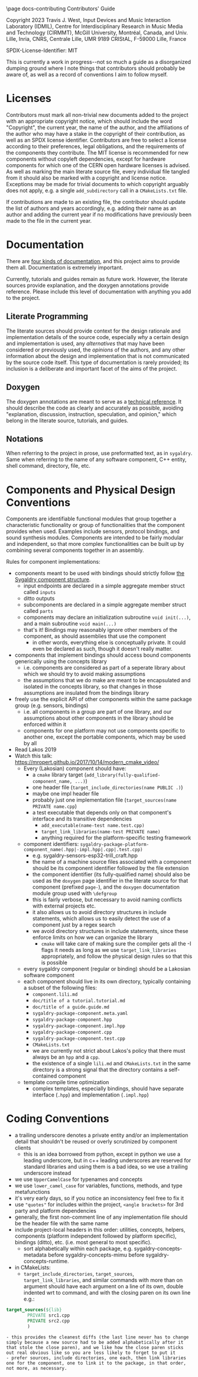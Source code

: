 \page docs-contributing Contributors' Guide

Copyright 2023 Travis J. West, Input Devices and Music Interaction Laboratory
(IDMIL), Centre for Interdisciplinary Research in Music Media and Technology
(CIRMMT), McGill University, Montréal, Canada, and Univ. Lille, Inria, CNRS,
Centrale Lille, UMR 9189 CRIStAL, F-59000 Lille, France

SPDX-License-Identifier: MIT

This is currently a work in progress--not so much a guide as a disorganized
dumping ground where I note things that contributors should probably be aware
of, as well as a record of conventions I aim to follow myself.

# Licenses

Contributors must mark all non-trivial new documents added to the project with
an appropriate copyright notice, which should include the word "Copyright", the
current year, the name of the author, and the affiliations of the author who
may have a stake in the copyright of their contribution, as well as an SPDX
license identifier. Contributors are free to select a license according to
their preferences, legal obligations, and the requirements of the components
they contribute. The MIT license is recommended for new components without
copyleft dependencies, except for hardware components for which one of the CERN
open hardware licenses is advised. As well as marking the main literate source
file, every individual file tangled from it should also be marked with a
copyright and license notice. Exceptions may be made for trivial documents
to which copyright arguably does not apply, e.g. a single `add_subdirectory`
call in a `CMakeLists.txt` file.

If contributions are made to an existing file, the contributor should update
the list of authors and years accordingly, e.g. adding their name as an author
and adding the current year if no modifications have previously been made to
the file in the current year.

# Documentation

There are [four kinds of documentation](https://documentation.divio.com/), and
this project aims to provide them all. Documentation is extremely important.

Currently, tutorials and guides remain as future work. However, the literate
sources provide explanation, and the doxygen annotations provide reference.
Please include this level of documentation with anything you add to the project.

## Literate Programming

The literate sources should provide context for the design rationale and
implementation details of the source code, especially *why* a certain design
and implementation is used, any *alternatives* that may have been considered or
previously used, the *opinions* of the authors, and any other information about
the design and implementation that is not communicated by the source code
itself. This type of documentation is rarely provided; its inclusion is a
deliberate and important facet of the aims of the project.

## Doxygen

The doxygen annotations are meant to serve as a
[technical reference](https://documentation.divio.com/reference/). It should
describe the code as clearly and accurately as possible, avoiding "explanation,
discussion, instruction, speculation, and opinion," which belong in the
literate source, tutorials, and guides.

## Notations

When referring to the project in prose, use preformatted text, as in `sygaldry`.
Same when referring to the name of any software component, C++ entity, shell
command, directory, file, etc.

# Components and Physical Design Conventions

Components are identifiable functional modules that group together a
characteristic functionality or group of functionalities that the component
provides when used. Examples include sensors, protocol bindings, and sound
synthesis modules. Components are intended to be fairly modular and
independent, so that more complex functionalities can be built up by combining
several components together in an assembly.

Rules for component implementations:

- components meant to be used with bindings should strictly follow [the Sygaldry component structure](concepts/README.md).
    - input endpoints are declared in a simple aggregate member struct called `inputs`
    - ditto outputs
    - subcomponents are declared in a simple aggregate member struct called `parts`
    - components may declare an initialization subroutine `void init(...)`, and a main
      subroutine `void main(...)`
    - that's it! Bindings may reasonably ignore other members of the component, as should assemblies that use the component
        - in other words, everything else is conceptually private. It could even be declared as such, though it doesn't really matter.
- components that implement bindings should access bound components generically using the concepts library
    - i.e. components are considered as part of a seperate library about which we should try to avoid making assumptions
    - the assumptions that we do make are meant to be encapsulated and isolated in the concepts library, so that changes in those assumptions are insulated from the bindings library
- freely use the explicit API of other components within the same package group (e.g. sensors, bindings)
    - i.e. all components in a group are part of one library, and our assumptions
      about other components in the library should be enforced within it
    - components for one platform may not use components specific to another one, except the portable components, which may be used by all
- Read Lakos 2019
- Watch this talk: https://mropert.github.io/2017/10/14/modern_cmake_video/
    - Every (Lakosian) component should have:
        - a `cmake` library target (`add_library(fully-qualified-component_name, ...)`)
        - one header file (`target_include_directories(name PUBLIC .)`)
        - maybe one impl header file
        - probably just one implementation file (`target_sources(name PRIVATE name.cpp`)
        - a test executable that depends only on that component's interface and its transitive dependencies
            - `add_executable(name-test name.test.cpp)`
            - `target_link_libraries(name-test PRIVATE name)`
            - anything required for the platform-specific testing framework
    - component identifiers: `sygaldry-package-platform-component_name(.hpp|-impl.hpp|.cpp|.test.cpp)`
        - e.g. sygaldry-sensors-esp32-trill_craft.hpp
        - the name of a machine source files associated with a component should be its component identifier followed by the file extension
        - the component identifier (its fully-qualified name) should also be used as the `doxygen` page identifier in the literate source for that component (prefixed `page-`), and the `doxygen` documentation module group used with `\defgroup`
        - this is fairly verbose, but necessary to avoid naming conflicts with external projects etc.
        - it also allows us to avoid directory structures in include statements, which allows us to easily detect the use of a component just by a regex search
        - we avoid directory structures in include statements, since these enforce limits on how we can organize the library
            - `cmake` will take care of making sure the compiler gets all the -I flags it needs as long as we use `target_link_libraries` appropriately, and follow the physical design rules so that this is possible
    - every sygaldry component (regular or binding) should be a Lakosian software component
    - each component should live in its own directory, typically containing a subset of the following files:
        - `component.lili.md`
        - `doc/title of a tutorial.tutorial.md`
        - `doc/title of a guide.guide.md`
        - `sygaldry-package-component.meta.yaml`
        - `sygaldry-package-component.hpp`
        - `sygaldry-package-component.impl.hpp`
        - `sygaldry-package-component.cpp`
        - `sygaldry-package-component.test.cpp`
        - `CMakeLists.txt`
        - we are currently not strict about Lakos's policy that there must always be an `hpp` and a `cpp`.
        - the existence of a single `lili.md` and `CMakeLists.txt` in the same directory is a strong signal that the directory contains a self-contained component
    - template compile time optimization
        - complex templates, especially bindings, should have separate interface (`.hpp`) and implementation (`.impl.hpp`)

# Coding Conventions

- a trailing underscore denotes a private entity and/or an implementation detail that shouldn't be reused or overly scrutinized by component clients
    - this is an idea borrowed from python, except in python we use a leading underscore, but in c++ leading underscores are reserved for standard libraries and using them is a bad idea, so we use a trailing underscore instead
- we use `UpperCamelCase` for typenames and concepts
- we use `lower_camel_case` for variables, functions, methods, and type metafunctions
- it's very early days, so if you notice an inconsistency feel free to fix it
- use `"quotes"` for includes within the project, `<angle brackets>` for 3rd party and platform dependencies
- generally, the first non-comment line of any implementation file should be the header file with the same name
- include project-local headers in this order: utilities, concepts, helpers, components (platform independent followed by platform specific), bindings (ditto), etc. (i.e. most general to most specific).
    - sort alphabetically within each package, e.g. sygaldry-concepts-metadata before sygaldry-concepts-mimu before sygaldry-concepts-runtime.
- in CMakeLists:
    - `target_include_directories`, `target_sources`, `target_link_libraries`, and similar commands with more than on argument should have each argument on a line of its own, double indented wrt to command, and with the closing paren on its own line e.g.:
```cmake
target_sources(${lib}
        PRIVATE src1.cpp
        PRIVATE src2.cpp
        )
```
    - this provides the cleanest diffs (the last line never has to change simply because a new source had to be added alphabetically after it that stole the close paren), and we like how the close paren sticks out real obvious like so you are less likely to forget to put it
    - prefer sources, include directories, one each, then link libraries one for the component, one to link it to the package, in that order, not more, as necessary.
